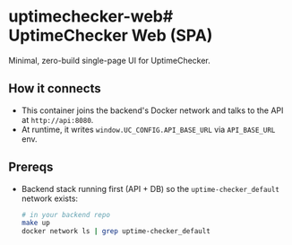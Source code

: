 # uptimechecker-web# UptimeChecker Web (SPA)

Minimal, zero-build single-page UI for UptimeChecker.

## How it connects

- This container joins the backend's Docker network and talks to the API at `http://api:8080`.
- At runtime, it writes `window.UC_CONFIG.API_BASE_URL` via `API_BASE_URL` env.

## Prereqs

- Backend stack running first (API + DB) so the `uptime-checker_default` network exists:
  ```bash
  # in your backend repo
  make up
  docker network ls | grep uptime-checker_default
